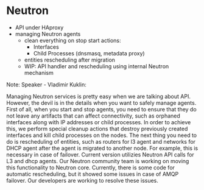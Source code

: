 # Neutron

-	API under HAproxy
-	managing Neutron agents
	-	clean everything on stop start actions:
		-	Interfaces
		-	Child Processes (dnsmasq, metadata proxy)
	-	entities rescheduling after migration
	-	WIP: API handler and rescheduling using internal Neutron mechanism

Note: Speaker - Vladimir Kuklin:

Managing Neutron services is pretty easy when we are talking about API. However, the devil is in the details when you want to safely manage agents. First of all, when you start and stop agents, you need to ensure that they do not leave any artifacts that can affect connectivity, such as orphaned interfaces along with IP addresses or child processes. In order to achieve this, we perform special cleanup actions that destroy previously created interfaces and kill child processes on the nodes. The next thing you need to do is rescheduling of entities, such as routers for l3 agent and networks for DHCP agent after the agent is migrated to another node. For example, this is necessary in case of failover. Current version utilizies Neutron API calls for L3 and dhcp agents. Our Neutron community team is working on moving this functionality to Neutron core. Currently, there is some code for automatic rescheduling, but it showed some issues in case of AMQP failover. Our developers are working to resolve these issues.
